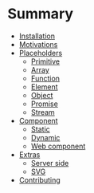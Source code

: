 # Summary

* [Installation](/doc/installation.md)
* [Motivations](/doc/motivations.md)
* [Placeholders](/doc/placeholders/readme.md)
  * [Primitive](/doc/placeholders/primitive.md)
  * [Array](/doc/placeholders/array.md)
  * [Function](/doc/placeholders/function.md)
  * [Element](/doc/placeholders/element.md)  
  * [Object](/doc/placeholders/object.md)  
  * [Promise](/doc/placeholders/promise.md)  
  * [Stream](/doc/placeholders/stream.md)
* [Component](/doc/component/readme.md)
  * [Static](/doc/component/static.md)   
  * [Dynamic](/doc/component/dynamic.md)   
  * [Web component](/doc/component/web-component.md)
* [Extras](/doc/extras/readme.md)
  * [Server side](/doc/extras/server.md)   
  * [SVG](/doc/extras/svg.md)   
* [Contributing](/contributing.md)

<!--- 
[Getting Started](/doc/getting-started.md) 
-->
